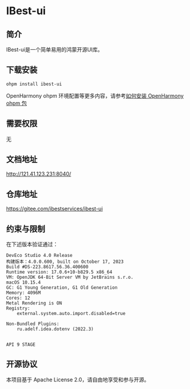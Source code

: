 # IBest-ui

## 简介

IBest-ui是一个简单易用的鸿蒙开源UI库。

## 下载安装

`ohpm install ibest-ui`

OpenHarmony ohpm 环境配置等更多内容，请参考[如何安装 OpenHarmony ohpm 包](https://gitee.com/openharmony-tpc/docs/blob/master/OpenHarmony_har_usage.md)

## 需要权限
无


## 文档地址
http://121.41.123.231:8040/


## 仓库地址
https://gitee.com/ibestservices/ibest-ui

## 约束与限制
在下述版本验证通过：
```text
DevEco Studio 4.0 Release
构建版本：4.0.0.600, built on October 17, 2023
Build #DS-223.8617.56.36.400600
Runtime version: 17.0.6+10-b829.5 x86_64
VM: OpenJDK 64-Bit Server VM by JetBrains s.r.o.
macOS 10.15.4
GC: G1 Young Generation, G1 Old Generation
Memory: 4096M
Cores: 12
Metal Rendering is ON
Registry:
    external.system.auto.import.disabled=true

Non-Bundled Plugins:
    ru.adelf.idea.dotenv (2022.3)


API 9 STAGE
```

## 开源协议
本项目基于 Apache License 2.0，请自由地享受和参与开源。



